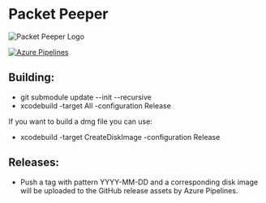 # Packet Peeper
![Packet Peeper Logo](https://packetpeeper.github.io/ppicon.png)

[![Azure Pipelines][azure-badge]][azure-link]

[azure-badge]: https://dev.azure.com/cholloway/PacketPeeper/_apis/build/status/choll.packetpeeper?branchName=master
[azure-link]: https://dev.azure.com/cholloway/PacketPeeper/_build/latest?definitionId=2&branchName=master

## Building:

* git submodule update --init --recursive
* xcodebuild -target All -configuration Release

If you want to build a dmg file you can use:

* xcodebuild -target CreateDiskImage -configuration Release

## Releases:

* Push a tag with pattern YYYY-MM-DD and a corresponding disk image will be uploaded to the GitHub release assets by Azure Pipelines.
